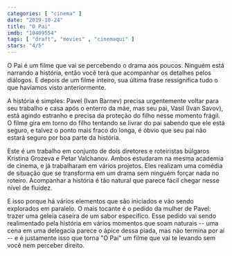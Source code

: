 ```yaml
---
categories: [ "cinema" ]
date: "2019-10-24"
title: "O Pai"
imdb: "10409554"
tags: [ "draft", "movies" , "cinemaqui" ]
stars: "4/5"
---
```

O Pai é um filme que vai se percebendo o drama aos poucos. Ninguém está narrando a história, então você terá que acompanhar os detalhes pelos diálogos. E depois de um filme inteiro, sua última frase ressignifica tudo o que havíamos visto anteriormente.

A história é simples: Pavel (Ivan Barnev) precisa urgentemente voltar para seu trabalho e casa após o enterro da mãe, mas seu pai, Vasil (Ivan Savov), está agindo estranho e precisa da proteção do filho nesse momento frágil. O filme gira em torno do filho tentando se livrar do pai sabendo que ele está seguro, e talvez o ponto mais fraco do longa, é óbvio que seu pai não estará seguro por boa parte da história.

Este é um trabalho em conjunto de dois diretores e roteiristas búlgaros Kristina Grozeva e Petar Valchanov. Ambos estudaram na mesma academia de cinema, e já trabalharam em vários projetos. Eles realizam uma comédia de situação que se transforma em um drama sem ninguém forçar nada no roteiro. Acompanhar a história é tão natural que parece fácil chegar nesse nível de fluidez.

E isso porque há vários elementos que são iniciados e vão sendo explorados em paralelo. O mais tocante é o pedido da mulher de Pavel: trazer uma geleia caseira de um sabor específico. Esse pedido vai sendo realimentado pela história em vários momentos que soam naturais -- uma cena em uma delegacia parece o ápice dessa piada, mas não termina por aí -- e é justamente isso que torna "O Pai" um filme que vai te levando sem você nem perceber direito.

